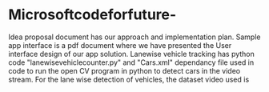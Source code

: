 # Microsoftcodeforfuture-
Idea proposal document has our approach and implementation plan.
Sample app interface is a pdf document where we have presented the User interface design of our app solution.
Lanewise vehicle tracking has python code "lanewisevehiclecounter.py" and "Cars.xml" dependancy file used in code to run the open CV program in python to detect cars in the video stream.
For the lane wise detection of vehicles, the dataset video used is 
